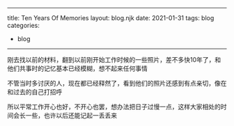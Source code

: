 
---
title: Ten Years Of Memories
layout: blog.njk
date: 2021-01-31
tags: blog
categories:
  - blog
---

刚去找以前的材料，翻到以前刚开始工作时候的一些照片，差不多快10年了，和他们共事时的记忆基本已经模糊，想不起来任何事情

不管当时多讨厌的人，现在都已经释然了，看到他们的照片还感到有点亲切，像在和过去的自己打招呼

所以平常工作开心也好，不开心也罢，想办法把日子过慢一点，这样大家相处的时间会长一些，也许以后还能记起一丢丢来